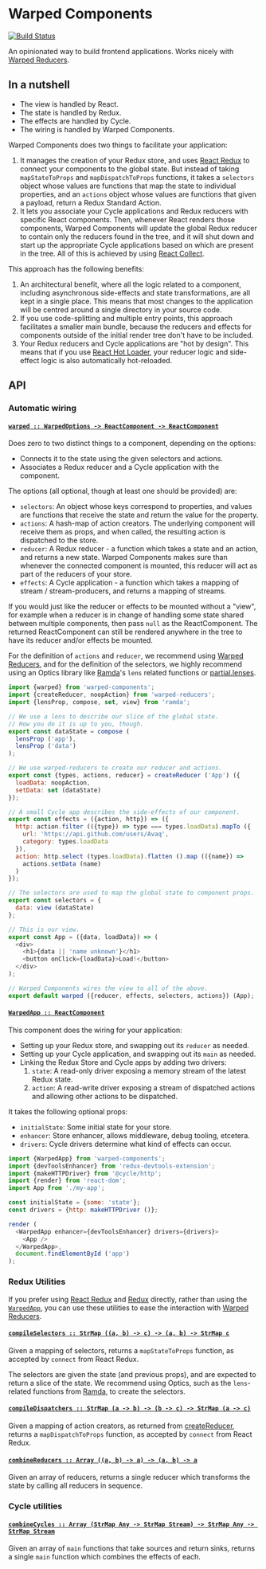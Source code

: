 # Warped Components

[![Build Status](https://travis-ci.com/wearereasonablepeople/warped-components.svg?branch=master)](https://travis-ci.com/wearereasonablepeople/warped-components)

An opinionated way to build frontend applications.
Works nicely with [Warped Reducers][1].

## In a nutshell

- The view is handled by React.
- The state is handled by Redux.
- The effects are handled by Cycle.
- The wiring is handled by Warped Components.

Warped Components does two things to facilitate your application:

1. It manages the creation of your Redux store, and uses [React Redux][5]
   to connect your components to the global state. But instead of taking
   `mapStateToProps` and `mapDispatchToProps` functions, it takes
   a `selectors` object whose values are functions that map the state to
   individual properties, and an `actions` object whose values are
   functions that given a payload, return a Redux Standard Action.
1. It lets you associate your Cycle applications and Redux reducers with
   specific React components. Then, whenever React renders those
   components, Warped Components will update the global Redux reducer to
   contain only the reducers found in the tree, and it will shut down and
   start up the appropriate Cycle applications based on which are present
   in the tree. All of this is achieved by using [React Collect][2].

This approach has the following benefits:

1. An architectural benefit, where all the logic related to a component,
   including asynchronous side-effects and state transformations, are all
   kept in a single place. This means that most changes to the application
   will be centred around a single directory in your source code.
1. If you use code-splitting and multiple entry points, this approach
   facilitates a smaller main bundle, because the reducers and effects for
   components outside of the initial render tree don't have to be included.
1. Your Redux reducers and Cycle applications are "hot by design". This
   means that if you use [React Hot Loader][7], your reducer logic and
   side-effect logic is also automatically hot-reloaded.

## API

### Automatic wiring

#### <a name="warped" href="https://github.com/wearereasonablepeople/warped-components/blob/v0.2.1/index.mjs#L108">`warped :: WarpedOptions -⁠> ReactComponent -⁠> ReactComponent`</a>

Does zero to two distinct things to a component, depending on the options:

- Connects it to the state using the given selectors and actions.
- Associates a Redux reducer and a Cycle application with the component.

The options (all optional, though at least one should be provided) are:

* `selectors`: An object whose keys correspond to properties, and values
  are functions that receive the state and return the value for the
  property.
* `actions`: A hash-map of action creators. The underlying component will
  receive them as props, and when called, the resulting action is
  dispatched to the store.
* `reducer`: A Redux reducer - a function which takes a state and an
  action, and returns a new state. Warped Components makes sure than
  whenever the connected component is mounted, this reducer will act as
  part of the reducers of your store.
* `effects`: A Cycle application - a function which takes a mapping of
  stream / stream-producers, and returns a mapping of streams.

If you would just like the reducer or effects to be mounted without a
"view", for example when a reducer is in change of handling some state
shared between multiple components, then pass `null` as the ReactComponent.
The returned ReactComponent can still be rendered anywhere in the tree to
have its reducer and/or effects be mounted.

For the definition of `actions` and `reducer`, we recommend using
[Warped Reducers][1], and for the definition of the selectors, we highly
recommend using an Optics library like [Ramda][3]'s `lens` related
functions or [partial.lenses][4].

```js
import {warped} from 'warped-components';
import {createReducer, noopAction} from 'warped-reducers';
import {lensProp, compose, set, view} from 'ramda';

// We use a lens to describe our slice of the global state.
// How you do it is up to you, though.
export const dataState = compose (
  lensProp ('app'),
  lensProp ('data')
);

// We use warped-reducers to create our reducer and actions.
export const {types, actions, reducer} = createReducer ('App') ({
  loadData: noopAction,
  setData: set (dataState)
});

// A small Cycle app describes the side-effects of our component.
export const effects = ({action, http}) => ({
  http: action.filter (({type}) => type === types.loadData).mapTo ({
    url: 'https://api.github.com/users/Avaq',
    category: types.loadData
  }),
  action: http.select (types.loadData).flatten ().map (({name}) =>
    actions.setData (name)
  )
});

// The selectors are used to map the global state to component props.
export const selectors = {
  data: view (dataState)
};

// This is our view.
export const App = ({data, loadData}) => (
  <div>
    <h1>{data || 'name unknown'}</h1>
    <button onClick={loadData}>Load!</button>
  </div>
);

// Warped Components wires the view to all of the above.
export default warped ({reducer, effects, selectors, actions}) (App);
```

#### <a name="WarpedApp" href="https://github.com/wearereasonablepeople/warped-components/blob/v0.2.1/index.mjs#L199">`WarpedApp :: ReactComponent`</a>

This component does the wiring for your application:

* Setting up your Redux store, and swapping out its `reducer` as needed.
* Setting up your Cycle application, and swapping out its `main` as needed.
* Linking the Redux Store and Cycle apps by adding two drivers:
    1. `state`: A read-only driver exposing a memory stream of the latest
       Redux state.
    2. `action`: A read-write driver exposing a stream of dispatched
       actions and allowing other actions to be dispatched.

It takes the following optional props:

* `initialState`: Some initial state for your store.
* `enhancer`: Store enhancer, allows middleware, debug tooling, etcetera.
* `drivers`: Cycle drivers determine what kind of effects can occur.

```js
import {WarpedApp} from 'warped-components';
import {devToolsEnhancer} from 'redux-devtools-extension';
import {makeHTTPDriver} from '@cycle/http';
import {render} from 'react-dom';
import App from './my-app';

const initialState = {some: 'state'};
const drivers = {http: makeHTTPDriver ()};

render (
  <WarpedApp enhancer={devToolsEnhancer} drivers={drivers}>
    <App />
  </WarpedApp>,
  document.findElementById ('app')
);
```

### Redux Utilities

If you prefer using [React Redux][5] and [Redux][6] directly, rather than
using the [`WarpedApp`](#WarpedApp), you can use these utilities to ease
the interaction with [Warped Reducers][1].

#### <a name="compileSelectors" href="https://github.com/wearereasonablepeople/warped-components/blob/v0.2.1/index.mjs#L321">`compileSelectors :: StrMap ((a, b) -⁠> c) -⁠> (a, b) -⁠> StrMap c`</a>

Given a mapping of selectors, returns a `mapStateToProps` function, as
accepted by `connect` from React Redux.

The selectors are given the state (and previous props), and are expected
to return a slice of the state. We recommend using Optics, such as the
`lens`-related functions from [Ramda][2], to create the selectors.

#### <a name="compileDispatchers" href="https://github.com/wearereasonablepeople/warped-components/blob/v0.2.1/index.mjs#L339">`compileDispatchers :: StrMap (a -⁠> b) -⁠> (b -⁠> c) -⁠> StrMap (a -⁠> c)`</a>

Given a mapping of action creators, as returned from
[createReducer](#createReducer), returns a `mapDispatchToProps` function,
as accepted by `connect` from React Redux.

#### <a name="combineReducers" href="https://github.com/wearereasonablepeople/warped-components/blob/v0.2.1/index.mjs#L356">`combineReducers :: Array ((a, b) -⁠> a) -⁠> (a, b) -⁠> a`</a>

Given an array of reducers, returns a single reducer which transforms the
state by calling all reducers in sequence.

### Cycle utilities

#### <a name="combineCycles" href="https://github.com/wearereasonablepeople/warped-components/blob/v0.2.1/index.mjs#L370">`combineCycles :: Array (StrMap Any -⁠> StrMap Stream) -⁠> StrMap Any -⁠> StrMap Stream`</a>

Given an array of `main` functions that take sources and return sinks,
returns a single `main` function which combines the effects of each.

[1]: https://github.com/wearereasonablepeople/warped-reducers
[2]: https://github.com/wearereasonablepeople/react-collect
[3]: http://ramdajs.com/
[4]: https://github.com/calmm-js/partial.lenses
[5]: https://github.com/reactjs/react-redux
[6]: http://redux.js.org/
[7]: https://github.com/gaearon/react-hot-loader
